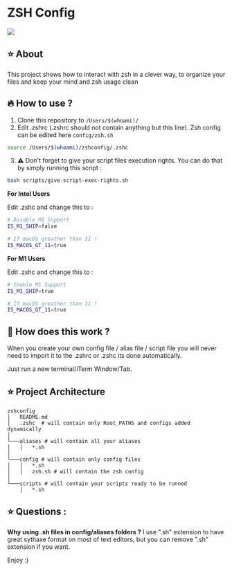 # ZSH Config
![](https://img.shields.io/badge/version-1.0.0-green.svg)


## ⭐️ About 

This project shows how to interact with zsh in a clever way, to organize your files and keep your mind and zsh usage clean

## 🔥 How to use ?

1. Clone this repository to `/Users/$(whoami)/`  
2. Edit .zshrc (.zshrc should not contain anything but this line). Zsh config can be edited here `config/zsh.sh` 
```sh 
source /Users/$(whoami)/zshconfig/.zshc
```
3. ⚠️ Don't forget to give your script files execution rights. You can do that by simply running this script :
```sh
bash scripts/give-script-exec-rights.sh
``` 

**For Intel Users**

Edit .zshc and change this to :
```sh
# Disable M1 Support
IS_M1_SHIP=false

# If macOS greather than 11 !
IS_MACOS_GT_11=true
```

**For M1 Users**

Edit .zshc and change this to :
```sh
# Enable M1 Support
IS_M1_SHIP=true

# If macOS greather than 11 !
IS_MACOS_GT_11=true
```

## 🔆 How does this work ? 

When you create your own config file / alias file / script file you will never need to import it to the .zshrc or .zshc its done automatically. 

Just run a new terminal/iTerm Window/Tab. 

## ⭐️ Project Architecture 

```
zshconfig
│   README.md
│   .zshc  # will contain only Root_PATHS and configs added dynamically
│
└───aliases # will contain all your aliases
│   │   *.sh
│   
└───config # will contain only config files
│   │   *.sh
│   │   zsh.sh # will contain the zsh config
│   
└───scripts # will contain your scripts ready to be runned
    │   *.sh
```

## ⭐️ Questions :

**Why using .sh files in config/aliases folders ?**
I use ".sh" extension to have great sythaxe format on most of text editors, but you can remove ".sh" extension if you want. 

Enjoy :) 
